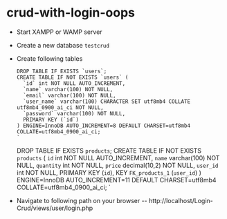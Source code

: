 # crud-with-login-oops
  - Start XAMPP or WAMP server
  - Create a new database `testcrud`
  - Create following tables
  
      ```
      DROP TABLE IF EXISTS `users`;
      CREATE TABLE IF NOT EXISTS `users` (
        `id` int NOT NULL AUTO_INCREMENT,
        `name` varchar(100) NOT NULL,
        `email` varchar(100) NOT NULL,
        `user_name` varchar(100) CHARACTER SET utf8mb4 COLLATE utf8mb4_0900_ai_ci NOT NULL,
        `password` varchar(100) NOT NULL,
        PRIMARY KEY (`id`)
      ) ENGINE=InnoDB AUTO_INCREMENT=8 DEFAULT CHARSET=utf8mb4 COLLATE=utf8mb4_0900_ai_ci;
      `
      ```
      DROP TABLE IF EXISTS `products`;
      CREATE TABLE IF NOT EXISTS `products` (
        `id` int NOT NULL AUTO_INCREMENT,
        `name` varchar(100) NOT NULL,
        `quantity` int NOT NULL,
        `price` decimal(10,2) NOT NULL,
        `user_id` int NOT NULL,
        PRIMARY KEY (`id`),
        KEY `FK_products_1` (`user_id`)
      ) ENGINE=InnoDB AUTO_INCREMENT=11 DEFAULT CHARSET=utf8mb4 COLLATE=utf8mb4_0900_ai_ci;
      `
   - Navigate to following path on your browser 
     -- http://localhost/Login-Crud/views/user/login.php

